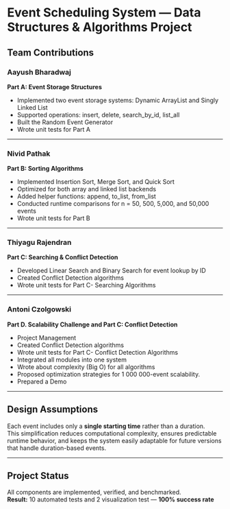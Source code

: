 # Event Scheduling System — Data Structures & Algorithms Project

## Team Contributions

### **Aayush Bharadwaj**

**Part A: Event Storage Structures**

- Implemented two event storage systems: Dynamic ArrayList and Singly Linked List
- Supported operations: insert, delete, search_by_id, list_all
- Built the Random Event Generator
- Wrote unit tests for Part A

---

### **Nivid Pathak**

**Part B: Sorting Algorithms**

- Implemented Insertion Sort, Merge Sort, and Quick Sort
- Optimized for both array and linked list backends
- Added helper functions: append, to_list, from_list
- Conducted runtime comparisons for n = 50, 500, 5,000, and 50,000 events
- Wrote unit tests for Part B

---

### **Thiyagu Rajendran**

**Part C: Searching & Conflict Detection**

- Developed Linear Search and Binary Search for event lookup by ID
- Created Conflict Detection algorithms
- Wrote unit tests for Part C- Searching Algorithms

---

### **Antoni Czolgowski**

**Part D. Scalability Challenge and Part C: Conflict Detection**

- Project Management
- Created Conflict Detection algorithms
- Wrote unit tests for Part C- Conflict Detection Algorithms
- Integrated all modules into one system
- Wrote about complexity (Big O) for all algorithms
- Proposed optimization strategies for 1 000 000-event scalability.
- Prepared a Demo

---

## Design Assumptions

Each event includes only a **single starting time** rather than a duration.  
This simplification reduces computational complexity, ensures predictable runtime behavior, and keeps the system easily adaptable for future versions that handle duration-based events.

---

## Project Status

All components are implemented, verified, and benchmarked.  
**Result:** 10 automated tests and 2 visualization test — **100% success rate**
